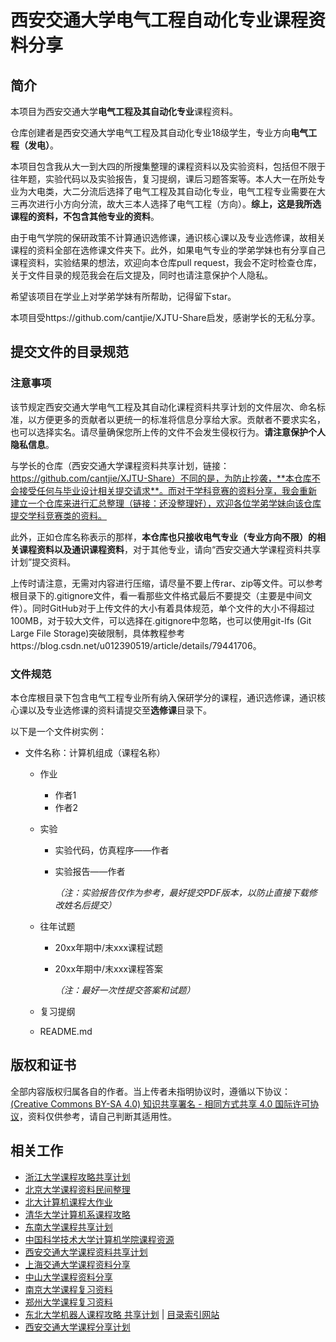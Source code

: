 # 西安交通大学电气工程自动化专业课程资料分享

## 简介

本项目为西安交通大学**电气工程及其自动化专业**课程资料。

仓库创建者是西安交通大学电气工程及其自动化专业18级学生，专业方向**电气工程（发电）**。

本项目包含我从大一到大四的所搜集整理的课程资料以及实验资料，包括但不限于往年题，实验代码以及实验报告，复习提纲，课后习题答案等。本人大一在所处专业为大电类，大二分流后选择了电气工程及其自动化专业，电气工程专业需要在大三再次进行小方向分流，故大三本人选择了电气工程（方向）。**综上，这是我所选课程的资料，不包含其他专业的资料**。

由于电气学院的保研政策不计算通识选修课，通识核心课以及专业选修课，故相关课程的资料全部在选修课文件夹下。此外，如果电气专业的学弟学妹也有分享自己课程资料，实验结果的想法，欢迎向本仓库pull request，我会不定时检查仓库，关于文件目录的规范我会在后文提及，同时也请注意保护个人隐私。

希望该项目在学业上对学弟学妹有所帮助，记得留下star。

本项目受https://github.com/cantjie/XJTU-Share启发，感谢学长的无私分享。

## 提交文件的目录规范

### 注意事项

该节规定西安交通大学电气工程及其自动化课程资料共享计划的文件层次、命名标准，以方便更多的贡献者以更统一的标准将信息分享给大家。贡献者不要求实名，也可以选择实名。请尽量确保您所上传的文件不会发生侵权行为。**请注意保护个人隐私信息**。

与学长的仓库（西安交通大学课程资料共享计划，链接：https://github.com/cantjie/XJTU-Share）不同的是，为防止抄袭，**本仓库不会接受任何与毕业设计相关提交请求**。而对于学科竞赛的资料分享，我会重新建立一个仓库来进行汇总整理（链接：还没整理好），欢迎各位学弟学妹向该仓库提交学科竞赛类的资料。

此外，正如仓库名称表示的那样，**本仓库也只接收电气专业（专业方向不限）的相关课程资料以及通识课程资料**，对于其他专业，请向“西安交通大学课程资料共享计划”提交资料。

上传时请注意，无需对内容进行压缩，请尽量不要上传rar、zip等文件。可以参考根目录下的.gitignore文件，看一看那些文件格式最后不要提交（主要是中间文件）。同时GitHub对于上传文件的大小有着具体规范，单个文件的大小不得超过100MB，对于较大文件，可以选择在.gitignore中忽略，也可以使用git-lfs (Git Large File Storage)突破限制，具体教程参考https://blog.csdn.net/u012390519/article/details/79441706。

### 文件规范

本仓库根目录下包含电气工程专业所有纳入保研学分的课程，通识选修课，通识核心课以及专业选修课的资料请提交至**选修课**目录下。

以下是一个文件树实例：

- 文件名称：计算机组成（课程名称）

  - 作业

    - 作者1
    - 作者2

  - 实验

    - 实验代码，仿真程序——作者

    - 实验报告——作者

      *（注：实验报告仅作为参考，最好提交PDF版本，以防止直接下载修改姓名后提交）*

  - 往年试题

    - 20xx年期中/末xxx课程试题

    - 20xx年期中/末xxx课程答案

      *（注：最好一次性提交答案和试题）*

  - 复习提纲

  - README.md

## 版权和证书

全部内容版权归属各自的作者。当上传者未指明协议时，遵循以下协议：[(Creative Commons BY-SA 4.0) 知识共享署名 - 相同方式共享 4.0 国际许可协议](https://creativecommons.org/licenses/by-nc-sa/4.0/deed.zh)，资料仅供参考，请自己判断其适用性。

## 相关工作

- [浙江大学课程攻略共享计划](https://github.com/QSCTech/zju-icicles)
- [北京大学课程资料民间整理](https://github.com/lib-pku/libpku)
- [北大计算机课程大作业](https://github.com/tongtzeho/PKUCourse)
- [清华大学计算机系课程攻略](https://github.com/PKUanonym/REKCARC-TSC-UHT)
- [东南大学课程共享计划](https://github.com/zjdx1998/seucourseshare)
- [中国科学技术大学计算机学院课程资源](https://github.com/USTC-Resource/USTC-Course)
- [西安交通大学课程资料共享计划](https://github.com/cantjie/XJTU-Share)
- [上海交通大学课程资料分享](https://github.com/CoolPhilChen/SJTU-Courses/)
- [中山大学课程资料分享](https://github.com/sysuexam/SYSU-Exam)
- [南京大学课程复习资料](https://github.com/idealclover/NJU-Review-Materials)
- [郑州大学课程复习资料](https://github.com/CooperNiu/ZZU-Courses-Resource)
- [东北大学机器人课程攻略 共享计划](https://github.com/mywisdomfly/NEU-RSE-Courses) | [目录索引网站](https://mywisdomfly.github.io/NEU-RSE-Courses/)
- [西安交通大学课程分享计划](https://github.com/cantjie/XJTU-Share)

